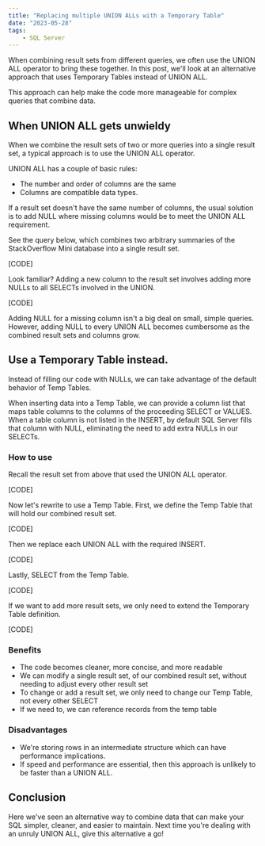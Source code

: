```yaml
---
title: "Replacing multiple UNION ALLs with a Temporary Table"
date: "2023-05-28"
tags:
    - SQL Server
---
```


When combining result sets from different queries, we often use the UNION ALL operator to bring these together. In this post, we'll look at an alternative approach that uses Temporary Tables instead of UNION ALL.

This approach can help make the code more manageable for complex queries that combine data.

## When UNION ALL gets unwieldy

When we combine the result sets of two or more queries into a single result set, a typical approach is to use the UNION ALL operator. 

UNION ALL has a couple of basic rules: 
* The number and order of columns are the same
* Columns are compatible data types.

If a result set doesn't have the same number of columns, the usual solution is to add NULL where missing columns would be to meet the UNION ALL requirement.

See the query below, which combines two arbitrary summaries of the StackOverflow Mini database into a single result set.

[CODE]

Look familiar? Adding a new column to the result set involves adding more NULLs to all SELECTs involved in the UNION.

[CODE]

Adding NULL for a missing column isn't a big deal on small, simple queries. However, adding NULL to every UNION ALL becomes cumbersome as the combined result sets and columns grow.

## Use a Temporary Table instead.

Instead of filling our code with NULLs, we can take advantage of the default behavior of Temp Tables.

When inserting data into a Temp Table, we can provide a column list that maps table columns to the columns of the proceeding SELECT or VALUES. When a table column is not listed in the INSERT, by default SQL Server fills that column with NULL, eliminating the need to add extra NULLs in our SELECTs.

### How to use

Recall the result set from above that used the UNION ALL operator.

[CODE]

Now let's rewrite to use a Temp Table. First, we define the Temp Table that will hold our combined result set.

[CODE]

Then we replace each UNION ALL with the required INSERT.

[CODE]

Lastly, SELECT from the Temp Table.

[CODE]

If we want to add more result sets, we only need to extend the Temporary Table definition.

[CODE]

### Benefits

* The code becomes cleaner, more concise, and more readable
* We can modify a single result set, of our combined result set, without needing to adjust every other result set
* To change or add a result set, we only need to change our Temp Table, not every other SELECT
* If we need to, we can reference records from the temp table

### Disadvantages

* We're storing rows in an intermediate structure which can have performance implications.
* If speed and performance are essential, then this approach is unlikely to be faster than a UNION ALL.

## Conclusion

Here we've seen an alternative way to combine data that can make your SQL simpler, cleaner, and easier to maintain. Next time you're dealing with an unruly UNION ALL, give this alternative a go!